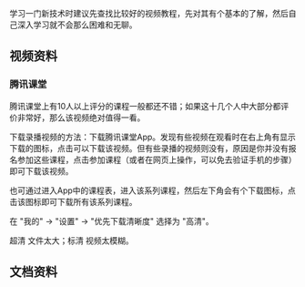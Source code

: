 

学习一门新技术时建议先查找比较好的视频教程，先对其有个基本的了解，然后自己深入学习就不会那么困难和无聊。

## 视频资料

### 腾讯课堂
腾讯课堂上有10人以上评分的课程一般都还不错；如果这十几个人中大部分都评价非常好，那么该视频绝对值得一看。

下载录播视频的方法：下载腾讯课堂App。发现有些视频在观看时在右上角有显示下载的图标，点击可以下载该视频。但有些录播的视频则没有，原因是你并没有报名参加这些课程，点击参加课程（或者在网页上操作，可以免去验证手机的步骤）即可下载该视频。

也可通过进入App中的课程表，进入该系列课程，然后左下角会有个下载图标，点击该图标即可下载所有该系列课程。

在 "我的" -> "设置" -> "优先下载清晰度" 选择为 "高清"。

超清 文件太大；标清  视频太模糊。


## 文档资料
